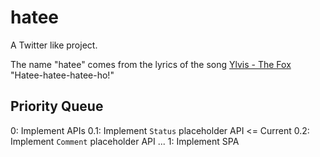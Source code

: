 # hatee

A Twitter like project. 

The name "hatee" comes from the lyrics of the song [Ylvis - The Fox](https://en.wikipedia.org/wiki/The_Fox_(What_Does_the_Fox_Say%3F)) "Hatee-hatee-hatee-ho!"


## Priority Queue
0: Implement APIs
0.1: Implement `Status` placeholder API <= Current
0.2: Implement `Comment` placeholder API
...
1: Implement SPA
